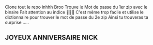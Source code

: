 Clone tout le repo inhhh Broo 
Trouve le Mot de passe du 1er zip avec le binaire
Fait attention au indice 🤣🤣🤣 C'est même trop facile
et utilise le dictionnaire pour trouver le mot de passe du 2e zip
Ainsi tu trouveras ta surprise .....


## JOYEUX ANNIVERSAIRE NICK 
